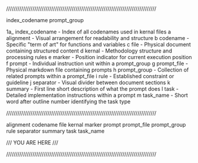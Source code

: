 ////////////////////////////////////////////////////////////////////////////////

index_codename prompt_group

1a_ index_codename     - Index of all codenames used in kernal files
   a alignment         - Visual arrangement for readability and structure
   b codename          - Specific "term of art" for functions and variables
   c file              - Physical document containing structured content
   d kernal            - Methodology structure and processing rules
   e marker            - Position indicator for current execution position
   f prompt            - Individual instruction unit within a prompt_group
   g prompt_file       - Physical markdown file containing prompts
   h prompt_group      - Collection of related prompts within a prompt_file
   i rule              - Established constraint or guideline
   j separator         - Visual divider between document sections
   k summary           - First line short description of what the prompt does
   l task              - Detailed implementation instructions within a prompt
   m task_name         - Short word after outline number identifying the task type

////////////////////////////////////////////////////////////////////////////////

alignment
codename
file
kernal
marker
prompt
prompt_file
prompt_group
rule
separator
summary
task
task_name

/// YOU ARE HERE ///

//////////////////////////////////////////////////////////////////////////////// 